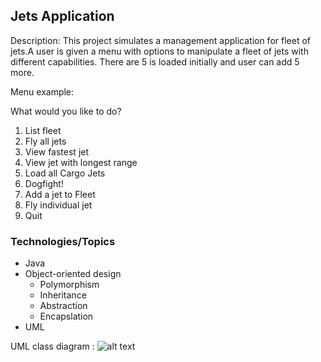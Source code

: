 ## Jets Application

Description:
This project simulates a management application for fleet of jets.A user is given a menu with options to manipulate a fleet of jets with different capabilities.
There are 5 is loaded initially and user can add 5 more. 

Menu example:

What would you like to do?

1. List fleet
2. Fly all jets
3. View fastest jet
4. View jet with longest range
5. Load all Cargo Jets
6. Dogfight!
7. Add a jet to Fleet
8. Fly individual jet
9. Quit 


### Technologies/Topics
* Java
* Object-oriented design
  * Polymorphism
  * Inheritance
  * Abstraction
  * Encapslation 
* UML


UML class diagram : 
![alt text]( https://raw.githubusercontent.com/SkillDistillery/SD19/master/java1/Jets/images/UMLJets.png?token=AOPN23MxNs2h8zLIlZ-udjmMns4-zu1Bks5cTlx1wA%3D%3D "UML diagram")
